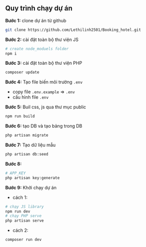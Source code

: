 ## Quy trình chạy dự án

**Bước 1:**
clone dự án từ github

```bash
git clone https://github.com/Lethilinh2501/Booking_hotel.git
```

**Bước 2:**
cài đặt toàn bộ thư viện JS
```bash
# create node_moduels folder
npm i
```

**Bước 3:**
cài đặt toàn bộ thư viện PHP
```bash
composer update
```

**Bước 4:**
Tạo file biến môi trường `.env`
- copy file `.env.example` => `.env`
- cấu hình file `.env`

**Bước 5:**
Buil css, js qua thư mục public
```bash
npm run build
```

**Bước 6:**
tạo DB và tạo bảng trong DB
```bash
php artisan migrate
```

**Bước 7:**
Tạo dữ liệu mẫu
```bash
php artisan db:seed
```

**Bước 8:**
```bash
# APP_KEY
php artisan key:generate
```

**Bước 9:**
Khởi chạy dự án
- cách 1:
```bash
# chạy JS library
npm run dev
# chạy PHP serve
php artisan serve
```
- cách 2:
```bash
composer run dev
```